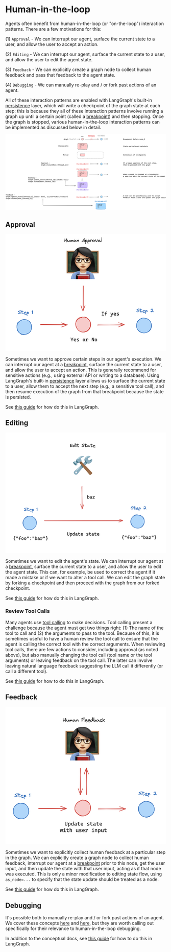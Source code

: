 # Human-in-the-loop

Agents often benefit from human-in-the-loop (or "on-the-loop") interaction patterns. There are a few motivations for this:

(1) `Approval` - We can interrupt our agent, surface the current state to a user, and allow the user to accept an action. 

(2) `Editing` - We can interrupt our agent, surface the current state to a user, and allow the user to edit the agent state. 

(3) `Feedback` - We can explicitly create a graph node to collect human feedback and pass that feedback to the agent state.

(4) `Debugging` - We can manually re-play and / or fork past actions of an agent.

All of these interaction patterns are enabled with LangGraph's built-in [persistence](./persistence.md) layer, which will write a checkpoint of the graph state at each step: this is because they all of these interaction patterns involve running a graph up until a certain point (called a [breakpoint](./low_level.md#breakpoints)) and then stopping. Once the graph is stopped, various human-in-the-loop interaction patterns can be implemented as discussed below in detail. 

![](./img/human_in_the_loop/hil-concepts.png)

## Approval

![](./img/human_in_the_loop/approval.png)

 Sometimes we want to approve certain steps in our agent's execution. We can interrupt our agent at a [breakpoint](./low_level.md#breakpoints), surface the current state to a user, and allow the user to accept an action. This is generally recommend for sensitive actions (e.g., using external API or writing to a database). Using LangGraph's built-in [persistence](./persistence.md) layer allows us to surface the current state to a user, allow them to accept the next step (e.g., a sensitive tool call), and then resume execution of the graph from that breakpoint because the state is persisted.

See [this guide](../how-tos/human_in_the_loop/breakpoints.ipynb) for how do this in LangGraph.

## Editing

![](./img/human_in_the_loop/edit_graph_state.png)

 Sometimes we want to edit the agent's state. We can interrupt our agent at a [breakpoint](./low_level.md#breakpoints), surface the current state to a user, and allow the user to edit the agent state. This can, for example, be used to correct the agent if it made a mistake or if we want to alter a tool call. We can edit the graph state by forking a checkpoint and then proceed with the graph from our forked checkpoint.

See [this guide](../how-tos/human_in_the_loop/edit-graph-state.ipynb) for how do this in LangGraph.

### Review Tool Calls

Many agents use [tool calling](https://python.langchain.com/docs/how_to/tool_calling/) to make decisions. Tool calling present a challenge because the agent must get two things right: (1) The name of the tool to call and (2) the arguments to pass to the tool. Because of this, it is sometimes useful to have a human review the tool call to ensure that the agent is calling the correct tool with the correct arguments. When reviewing tool calls, there are few actions to consider, including approval (as noted above), but also manually changing the tool call (tool name or the tool arguments) or leaving feedback on the tool call. The latter can involve leaving natural language feedback suggesting the LLM call it differently (or call a different tool).

See [this guide](../how-tos/human_in_the_loop/review-tool-calls.ipynb) for how to do this in LangGraph.

## Feedback

![](./img/human_in_the_loop/wait_for_input.png)

 Sometimes we want to explicitly collect human feedback at a particular step in the graph. We can explicitly create a graph node to collect human feedback, interrupt our agent at a [breakpoint](./low_level.md#breakpoints) prior to this node, get the user input, and then update the state with that user input, acting as if that node was executed. This is only a minor modification to editing state flow, using `as_node=...` to specify that the state update should be treated as a node.

See [this guide](../how-tos/human_in_the_loop/wait-user-input.ipynb) for how do this in LangGraph.

## Debugging

It's possible both to manually re-play and / or fork past actions of an agent. We cover these concepts [here](https://langchain-ai.github.io/langgraph/concepts/persistence/#replay) and [here](https://langchain-ai.github.io/langgraph/concepts/persistence/#update-state), but they are worth calling out specifically for their relevance to human-in-the-loop debugging.

In addition to the conceptual docs, see [this guide](../how-tos/human_in_the_loop/time-travel.ipynb) for how to do this in LangGraph.

